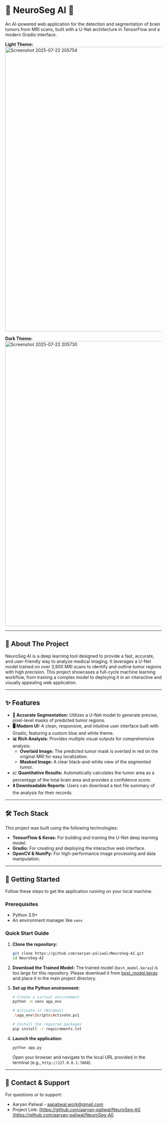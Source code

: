 # 🧠 NeuroSeg AI 🔬

An AI-powered web application for the detection and segmentation of brain tumors from MRI scans, built with a U-Net architecture in TensorFlow and a modern Gradio interface.

**Light Theme:**
<img width="1916" height="912" alt="Screenshot 2025-07-22 205754" src="https://github.com/user-attachments/assets/4fe61bf0-e1fb-4cc9-9de5-58c476be2590" />


**Dark Theme:**
<img width="1911" height="914" alt="Screenshot 2025-07-22 205730" src="https://github.com/user-attachments/assets/a133a177-d8f5-4c7b-8a23-5ff9495ab551" />

---

## 🚀 About The Project

NeuroSeg AI is a deep learning tool designed to provide a fast, accurate, and user-friendly way to analyze medical imaging. It leverages a U-Net model trained on over 3,900 MRI scans to identify and outline tumor regions with high precision. This project showcases a full-cycle machine learning workflow, from training a complex model to deploying it in an interactive and visually appealing web application.

---

## ✨ Features

-   **🧠 Accurate Segmentation:** Utilizes a U-Net model to generate precise, pixel-level masks of predicted tumor regions.
-   **🖥️ Modern UI:** A clean, responsive, and intuitive user interface built with Gradio, featuring a custom blue and white theme.
-   **📊 Rich Analysis:** Provides multiple visual outputs for comprehensive analysis:
    -   **Overlaid Image:** The predicted tumor mask is overlaid in red on the original MRI for easy localization.
    -   **Masked Image:** A clear black-and-white view of the segmented tumor.
-   **📈 Quantitative Results:** Automatically calculates the tumor area as a percentage of the total brain area and provides a confidence score.
-   **⬇️ Downloadable Reports:** Users can download a text file summary of the analysis for their records.

---

## 🛠️ Tech Stack

This project was built using the following technologies:

-   **TensorFlow & Keras:** For building and training the U-Net deep learning model.
-   **Gradio:** For creating and deploying the interactive web interface.
-   **OpenCV & NumPy:** For high-performance image processing and data manipulation.

---

## 🏁 Getting Started

Follow these steps to get the application running on your local machine.

### Prerequisites

-   Python 3.9+
-   An environment manager like `venv`

### Quick Start Guide

1.  **Clone the repository:**
    ```bash
    git clone https://github.com/aaryan-paliwal/NeuroSeg-AI.git
    cd NeuroSeg-AI
    ```

2.  **Download the Trained Model:**
    The trained model (`best_model.keras`) is too large for this repository. Please download it from [best_model.keras](https://drive.google.com/drive/folders/1OSbjsM4S-TVhHs2ku9J0N-NJRfnSXEuI?usp=drive_link) and place it in the main project directory.

3.  **Set up the Python environment:**
    ```bash
    # Create a virtual environment
    python -m venv app_env

    # Activate it (Windows)
    .\app_env\Scripts\Activate.ps1

    # Install the required packages
    pip install -r requirements.txt
    ```

4.  **Launch the application:**
    ```bash
    python app.py
    ```
    Open your browser and navigate to the local URL provided in the terminal (e.g., `http://127.0.0.1:7860`).

---

## 📧 Contact & Support
For questions or to support:
- Aaryan Paliwal - aapaliwal.work@gmail.com
- Project Link: [https://github.com/aaryan-paliwal/NeuroSeg-AI](https://github.com/aaryan-paliwal/NeuroSeg-AI)
